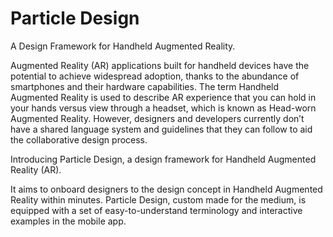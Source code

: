# Particle Design
A Design Framework for Handheld Augmented Reality.

Augmented Reality (AR) applications built for handheld devices have the potential to achieve widespread adoption, thanks to the abundance of smartphones and their hardware capabilities. The term Handheld Augmented Reality is used to describe AR experience that you can hold in your hands versus view through a headset, which is known as Head-worn Augmented Reality. However, designers and developers currently don’t have a shared language system and guidelines that they can follow to aid the collaborative design process. 

Introducing Particle Design, a design framework for Handheld Augmented Reality (AR). 

It aims to onboard designers to the design concept in Handheld Augmented Reality within minutes. Particle Design, custom made for the medium, is equipped with a set of easy-to-understand terminology and interactive examples in the mobile app.



